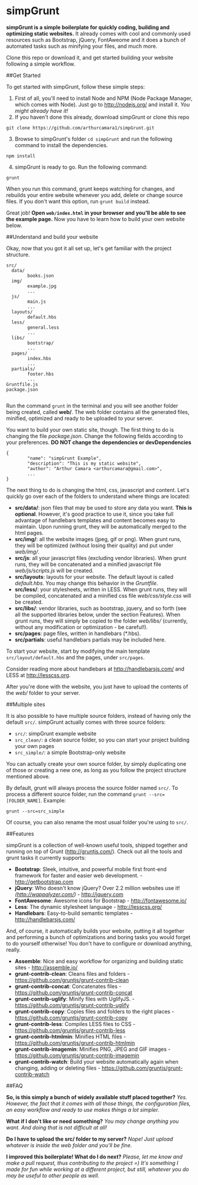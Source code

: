 simpGrunt
=========

**simpGrunt is a simple boilerplate for quickly coding, building and optimizing static websites.**
It already comes with cool and commonly used resources such as Bootstrap, jQuery, FontAweome and it does a bunch of automated tasks such as minifying your files, and much more.

Clone this repo or download it, and get started building your website following a simple workflow.

##Get Started

To get started with simpGrunt, follow these simple steps:

1. First of all, you'll need to install Node and NPM (Node Package Manager, which comes with Node). Just go to http://nodejs.org/ and install it. *You might already have it!*
2. If you haven't done this already, download simpGrunt or clone this repo
```
git clone https://github.com/arthurcamara1/simpGrunt.git
```
3. Browse to simpGrunt's folder ```cd simpGrunt``` and run the following command to install the dependencies.
```
npm install
```
4. simpGrunt is ready to go. Run the following command:
```
grunt
```

When you run this command, grunt keeps watching for changes, and rebuilds your entire website whenever you add, delete or change source files. If you don't want this option, run ```grunt build``` instead.

Great job! **Open ```web/index.html``` in your browser and you'll be able to see the example page.** Now you have to learn how to build your own website below.

##Understand and build your website

Okay, now that you got it all set up, let's get familiar with the project structure.

```
src/
  data/
        books.json
  img/
        example.jpg
        ...
  js/
        main.js
        ...
  layouts/
        default.hbs
  less/
        general.less
        ...
  libs/
        bootstrap/
        ...
  pages/
        index.hbs
        ...
  partials/
        footer.hbs
        ...
Gruntfile.js
package.json
    
```

Run the command ```grunt``` in the terminal and you will see another folder being created, called **web/**. The web folder contains all the generated files, minified, optimized and ready to be uploaded to your server.

You want to build your own static site, though. The first thing to do is changing the file *package.json*. Change the following fields according to your preferences. **DO NOT change the dependencies or devDependencies**
```
{
        "name": "simpGrunt Example",
        "description": "This is my static website",
        "author": "Arthur Camara <arthurcamara@gmail.com>",
        ...
}
```

The next thing to do is changing the html, css, javascript and content. Let's quickly go over each of the folders to understand where things are located:

- **src/data/**: json files that may be used to store any data you want. **This is optional**. However, it's good practice to use it, since you take full advantage of handlebars templates and content becomes easy to maintain. Upon running grunt, they will be automatically merged to the html pages.
- **src/img/**: all the website images (jpeg, gif or png). When grunt runs, they will be optimized (without losing their quality) and put under *web/img/*.
- **src/js**: all your javascript files (excluding vendor libraries). When grunt runs, they will be concatenated and a minified javascript file *web/js/scripts.js* will be created.
- **src/layouts**: layouts for your website. The default layout is called *default.hbs*. You may change this behavior in the *Gruntfile*.
- **src/less/**: your stylesheets, written in LESS. When grunt runs, they will be compiled, concatenated and a minified css file *web/css/style.css* will be created.
- **src/libs/**: vendor libraries, such as bootstrap, jquery, and so forth (see all the supported libraries below, under the section Features). When grunt runs, they will simply be copied to the folder *web/libs/* (currently, without any modification or optimization - be careful!).
- **src/pages**: page files, written in handlebars (*.hbs).
- **src/partials**: useful handlebars partials may be included here.

To start your website, start by modifying the main template ```src/layout/default.hbs``` and the pages, under ```src/pages```.

Consider reading more about handlebars at http://handlebarsjs.com/ and LESS at http://lesscss.org.

After you're done with the website, you just have to upload the contents of the *web/* folder to your server.

##Multiple sites

It is also possible to have multiple source folders, instead of having only the default ```src/```. simpGrunt actually comes with three source folders:

- ```src/```: simpGrunt example website
- ```src_clean/```: a clean source folder, so you can start your project building your own pages
- ```src_simple/```: a simple Bootstrap-only website

You can actually create your own source folder, by simply duplicating one of those or creating a new one, as long as you follow the project structure mentioned above.

By default, grunt will always process the source folder named ```src/```. To process a different source folder, run the command ```grunt --src=[FOLDER_NAME]```. Example:

```
grunt --src=src_simple
```

Of course, you can also rename the most usual folder you're using to ```src/```.


##Features

simpGrunt is a collection of well-known useful tools, shipped together and running on top of Grunt (http://gruntjs.com/). Check out all the tools and grunt tasks it currently supports:

- **Bootstrap**: Sleek, intuitive, and powerful mobile first front-end framework for faster and easier web development. - http://getbootstrap.com
- **jQuery**: Who doesn't know jQuery? Over 2.2 million websites use it! *(http://wappalyzer.com/)* - http://jquery.com
- **FontAwesome**: Awesome icons for Bootstrap - http://fontawesome.io/
- **Less**: The dynamic stylesheet language - http://lesscss.org/
- **Handlebars**: Easy-to-build semantic templates - http://handlebarsjs.com/

And, of course, it automatically builds your website, putting it all together and performing a bunch of optimizations and boring tasks you would forget to do yourself otherwise! You don't have to configure or download anything, really.
- **Assemble**: Nice and easy workflow for organizing and building static sites - http://assemble.io/
- **grunt-contrib-clean**: Cleans files and folders - https://github.com/gruntjs/grunt-contrib-clean
- **grunt-contrib-concat**: Concatenates files - https://github.com/gruntjs/grunt-contrib-concat
- **grunt-contrib-uglify**: Minify files with UglifyJS. - https://github.com/gruntjs/grunt-contrib-uglify
- **grunt-contrib-copy**: Copies files and folders to the right places - https://github.com/gruntjs/grunt-contrib-copy
- **grunt-contrib-less**: Compiles LESS files to CSS - https://github.com/gruntjs/grunt-contrib-less
- **grunt-contrib-htmlmin**: Minifies HTML files - https://github.com/gruntjs/grunt-contrib-htmlmin
- **grunt-contrib-imagemin**: Minifies PNG, JPEG and GIF images - https://github.com/gruntjs/grunt-contrib-imagemin
- **grunt-contrib-watch**: Build your website automatically again when changing, adding or deleting files - https://github.com/gruntjs/grunt-contrib-watch

##FAQ

**So, is this simply a bunch of widely available stuff placed together?**
*Yes. However, the fact that it comes with all those things, the configuration files, an easy workflow and ready to use makes things a lot simpler.*

**What if I don't like or need something?**
*You may change anything you want. And doing that is not difficult at all!*

**Do I have to upload the src/ folder to my server?**
*Nope! Just upload whatever is inside the web folder and you'll be fine.*

**I improved this boilerplate! What do I do next?**
*Please, let me know and make a pull request, thus contributing to the project =) It's something I made for fun while working at a different project, but still, whatever you do may be useful to other people as well.*
